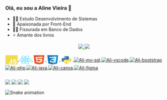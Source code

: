 ### Olá, eu sou a Aline Vieira 👋

- 👩‍💻 Estudo Desenvolvimento de Sistemas
- 💛 Apaixonada por Front-End
- 🐱‍🏍 Fissurada em Banco de Dados
- ⭐ Amante dos livros

<div align="center">
  <a href="https://github.com/opalinoca">
  <img height="170em" src="https://github-readme-stats.vercel.app/api?username=opalinoca&show_icons=true&theme=synthwave&include_all_commits=true&count_private=true"/>
  <img height="170em" src="https://github-readme-stats.vercel.app/api/top-langs/?username=opalinoca&layout=compact&langs_count=7&theme=synthwave"/>
</div>
  
  <div style="display: inline_block"><br>
  <img align="center" alt="Ali-Js" height="30" width="40" src="https://raw.githubusercontent.com/devicons/devicon/master/icons/javascript/javascript-plain.svg">
  <img align="center" alt="Ali-React" height="30" width="40" src="https://raw.githubusercontent.com/devicons/devicon/master/icons/react/react-original.svg">
  <img align="center" alt="Ali-HTML" height="30" width="40" src="https://raw.githubusercontent.com/devicons/devicon/master/icons/html5/html5-original.svg">
  <img align="center" alt="Ali-CSS" height="30" width="40" src="https://raw.githubusercontent.com/devicons/devicon/master/icons/css3/css3-original.svg">
  <img align="center" alt="Ali-Python" height="30" width="40" src="https://raw.githubusercontent.com/devicons/devicon/master/icons/python/python-original.svg">
  <img align="center" alt="Ali-my-sql" height="30" width="40" src="https://cdn.jsdelivr.net/gh/devicons/devicon/icons/mysql/mysql-original.svg">
  <img align="center" alt="Ali-vscode" height="30" width="40" src= "https://cdn.jsdelivr.net/gh/devicons/devicon/icons/vscode/vscode-original.svg">
  <img align="center" alt="Ali-bootstrap" height="30" width="40" src= "https://cdn.jsdelivr.net/gh/devicons/devicon/icons/bootstrap/bootstrap-original.svg">
  <img align="center" alt="Ali-php" height="30" width="40" src= "https://cdn.jsdelivr.net/gh/devicons/devicon/icons/php/php-original.svg">
  <img align="center" alt="Ali-java" height="30" width="40" src= "https://cdn.jsdelivr.net/gh/devicons/devicon/icons/java/java-original.svg">
  <img align="center" alt="Ali-canva" height="30" width="40" src= "https://cdn.jsdelivr.net/gh/devicons/devicon/icons/canva/canva-original.svg">
  <img align="center" alt="Ali-figma" height="30" width="40" src= "https://cdn.jsdelivr.net/gh/devicons/devicon/icons/figma/figma-original.svg">                                                           
                                                                   
</div>
  
  ##
  
  <div>
  
  <a href="https://instagram.com/opalinoca" target="_blank"><img src="https://img.shields.io/badge/-Instagram-%23E4405F?style=for-the-badge&logo=instagram&logoColor=white" target="_blank"></a>
<a href = "mailto:contatoaline.vieira77@gmail.com"><img src="https://img.shields.io/badge/-Gmail-%23333?style=for-the-badge&logo=gmail&logoColor=white" target="_blank"></a>
    <a href="https://www.linkedin.com/in/aline-vieira-283853209" target="_blank"><img src="https://img.shields.io/badge/-LinkedIn-%230077B5?style=for-the-badge&logo=linkedin&logoColor=white" target="_blank"></a> 
  <a href="aline.vieira77@yahoo.com" target="_blank"><img src="https://img.shields.io/badge/Apple_Podcasts-9933CC?style=for-the-badge&logo=apple-podcasts&logoColor=white" target="_blank"></a> 
  </div>
  
  ![Snake animation](https://github.com/opalinoca/opalinoca/blob/output/github-contribution-grid-snake.svg)
 
</div>
